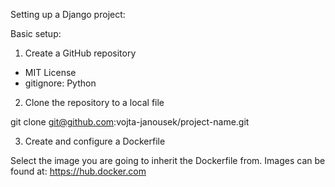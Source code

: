 Setting up a Django project:

Basic setup:
1) Create a GitHub repository

- MIT License
- gitignore: Python

2) Clone the repository to a local file

git clone git@github.com:vojta-janousek/project-name.git

3) Create and configure a Dockerfile

Select the image you are going to inherit the Dockerfile from.
Images can be found at: https://hub.docker.com
